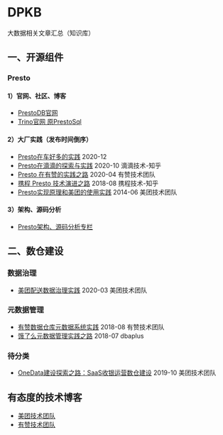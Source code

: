 # DPKB
大数据相关文章汇总（知识库）


## 一、开源组件

### Presto

#### 1）官网、社区、博客
- [PrestoDB官网](https://prestodb.io/)
- [Trino官网 原PrestoSql](https://trino.io/)

#### 2）大厂实践（发布时间倒序）
- [Presto在车好多的实践](https://mp.weixin.qq.com/s/Bmqv54sVZgTqQ82I_RfmsA)    2020-12
- [Presto在滴滴的探索与实践](https://zhuanlan.zhihu.com/p/266162270)    2020-10    滴滴技术-知乎
- [Presto 在有赞的实践之路](https://tech.youzan.com/presto-zai-you-zan-de-shi-jian-zhi-lu/)    2020-04    有赞技术团队
- [携程 Presto 技术演进之路](https://zhuanlan.zhihu.com/p/41538472)    2018-08    携程技术-知乎
- [Presto实现原理和美团的使用实践](https://tech.meituan.com/2014/06/16/presto.html)    2014-06    美团技术团队

#### 3）架构、源码分析
- [Presto架构、源码分析专栏](columns/Presto架构、源码分析专栏.md)


## 二、数仓建设

### 数据治理
- [美团配送数据治理实践](https://tech.meituan.com/2020/03/12/delivery-data-governance.html)    2020-03    美团技术团队


### 元数据管理
- [有赞数据仓库元数据系统实践](https://tech.youzan.com/youzan-metadata/)    2018-08    有赞技术团队
- [饿了么元数据管理实践之路](https://dbaplus.cn/news-73-2143-1.html)    2018-07    dbaplus

### 待分类
- [OneData建设探索之路：SaaS收银运营数仓建设](https://tech.meituan.com/2019/10/17/meituan-saas-data-warehouse.html)    2019-10    美团技术团队

## 有态度的技术博客
- [美团技术团队](https://tech.meituan.com/)
- [有赞技术团队](https://tech.youzan.com/)